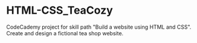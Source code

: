 # HTML-CSS_TeaCozy
 CodeCademy project for skill path "Build a website using HTML and CSS". Create and design a fictional tea shop website.
